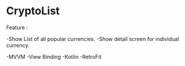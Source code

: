 # CryptoList

Feature :

-Show List of all popular currencies.
-Show detail screen for individual currency.

-MVVM
-View Binding
-Kotlin
-RetroFit


